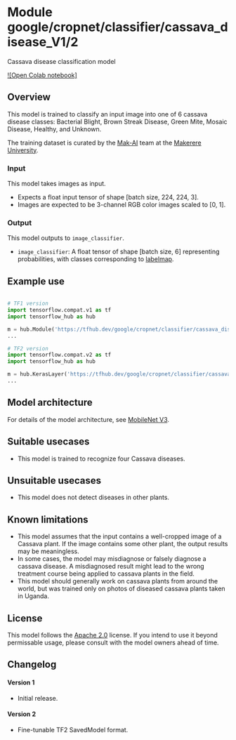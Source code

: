 # Module google/cropnet/classifier/cassava_disease_V1/2

Cassava disease classification model

<!-- asset-path: internal -->
<!-- module-type: image-classification -->
<!-- fine-tunable: true -->
<!-- format: saved_model_2 -->
<!-- language: en -->
<!-- network-architecture: MobileNet V3 -->
<!-- interactive-model-name: vision -->

[![Open Colab notebook]](https://colab.research.google.com/github/tensorflow/hub/blob/master/examples/colab/cropnet_cassava.ipynb)

## Overview

This model is trained to classify an input image into one of 6 cassava disease
classes: Bacterial Blight, Brown Streak Disease, Green Mite, Mosaic Disease,
Healthy, and Unknown.

The training dataset is curated by the
[Mak-AI](http://www.air.ug/) team at the
[Makerere University](https://www.mak.ac.ug/).

### Input

This model takes images as input.

*   Expects a float input tensor of shape [batch size, 224, 224, 3].
*   Images are expected to be 3-channel RGB color images scaled to [0, 1].

### Output

This model outputs to `image_classifier`.

*   `image_classifier`: A float tensor of shape [batch size, 6] representing
    probabilities, with classes corresponding to
    [labelmap](https://www.gstatic.com/aihub/tfhub/labelmaps/cassava_V1_label_map.csv).

## Example use

```python

# TF1 version
import tensorflow.compat.v1 as tf
import tensorflow_hub as hub

m = hub.Module('https://tfhub.dev/google/cropnet/classifier/cassava_disease_V1/1')
...

# TF2 version
import tensorflow.compat.v2 as tf
import tensorflow_hub as hub

m = hub.KerasLayer('https://tfhub.dev/google/cropnet/classifier/cassava_disease_V1/1')
...
```

## Model architecture

For details of the model architecture, see
[MobileNet V3](https://arxiv.org/abs/1905.02244).

## Suitable usecases

-   This model is trained to recognize four Cassava diseases.

## Unsuitable usecases

-   This model does not detect diseases in other plants.

## Known limitations

-   This model assumes that the input contains a well-cropped image of a Cassava
    plant. If the image contains some other plant, the output results may be
    meaningless.
-   In some cases, the model may misdiagnose or falsely diagnose a cassava
    disease. A misdiagnosed result might lead to the wrong treatment course
    being applied to cassava plants in the field.
-   This model should generally work on cassava plants from around the world,
    but was trained only on photos of diseased cassava plants taken in Uganda.

## License

This model follows the [Apache 2.0](https://www.apache.org/licenses/LICENSE-2.0)
license. If you intend to use it beyond permissable usage, please consult with
the model owners ahead of time.

## Changelog

#### Version 1

*   Initial release.

#### Version 2

*   Fine-tunable TF2 SavedModel format.
